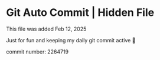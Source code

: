 # Git Auto Commit | Hidden File

This file was added Feb 12, 2025

Just for fun and keeping my daily git commit active 🤪

commit number: 2264719

